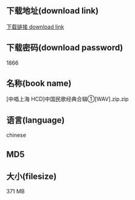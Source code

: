 ## 下载地址(download link)
[下载链接 download link](https://tutu365.netlify.app/?s=%5B%E4%B8%AD%E5%94%B1%E4%B8%8A%E6%B5%B7+HCD%5D%E4%B8%AD%E5%9B%BD%E6%B0%91%E6%AD%8C%E7%BB%8F%E5%85%B8%E5%90%88%E8%BE%91%E2%91%A0%5BWAV%5D.zip)

## 下载密码(download password)
1866

## 名称(book name)
[中唱上海 HCD]中国民歌经典合辑①[WAV].zip.zip

## 语言(language)
chinese

## MD5


## 大小(filesize)
371 MB
